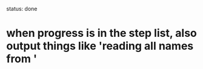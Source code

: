 status: done
# when progress is in the step list, also output things like 'reading all names from <other-file>'
